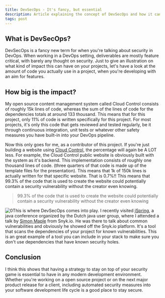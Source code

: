 ```yaml
---
title: DevSecOps - It's fancy, but essential
description: Article explaining the concept of DevSecOps and how it can influence your way of developing. I wrote this article after visiting jSpring 2018. It was first published on my [LinkedIn page](https://www.linkedin.com/pulse/devsecops-its-fancy-essential-jens-kooij/ "Original article on LinkedIn").
tags: post
---
```

## What is DevSecOps?
DevSecOps is a fancy new term for when you're talking about security in DevOps. When working in a DevOps setting, deliverables are mostly feature critical, with barely any thought on security. Just to give an illustration on what kind of impact this can have on your projects, let's have a look at the amount of code you actually use in a project, when you're developing with an aim for features.

## How big is the impact?
My open source content management system called Cloud Control consists of roughly 15k lines of code, whereas the sum of the lines of code for the dependencies totals at around 133 thousand. This means that for this project, only 11% of code is written specifically for this project. For most projects, it's only this code that gets reviewed and tested regularly, be it through continuous integration, unit tests or whatever other safety measures you have built-in into your DevOps pipeline.

Now this only goes for me, as a contributor of this project. If you're just building a website using [Cloud Control](https://getcloudcontrol.org/ "Cloud Control"), the percentage will again be A LOT less. For example, the Cloud Control public website is obviously built with the system as it's backend. This implementation consists of roughly one thousand lines of code. (three quarters of that code is made up of the template files for the presentation). This means that 1k of 150k lines is actually written for that specific website. That is 0.7%!! This means that 99.3% of the code that is used to create the website could potentially contain a security vulnerability without the creator even knowing.

> 99.3% of the code that is used to create the website could potentially contain a security vulnerability without the creator even knowing

![0](//images.ctfassets.net/s0m3943n5459/17CArhPKAq2cKiQe0MCYMC/cc32301d49d68fd8110b0bb1feab14b0/0)This is where DevSecOps comes into play. I recently visited [jSpring](https://jspring.nl/ "jSpring conference website"), a java conference organized by the Dutch java user group, where I attended a talk by [Simon Maple](https://twitter.com/sjmaple "Simon Maple on Twitter") from Snyk.io. He was there to talk about common vulnerabilities and obviously he showed off the Snyk.io platform. It's a tool that scans the dependencies of your project for known vulnerabilities. This is an great example of a tool you can include in your stack to make sure you don't use dependencies that have known security holes.

## Conclusion
I think this shows that having a strategy to stay on top of your security game is essential to have in any modern development environment. Whether you're working on a open source project or on the next major product release for a client, including automated security measures into your software development life cycle is a good place to stay secure.